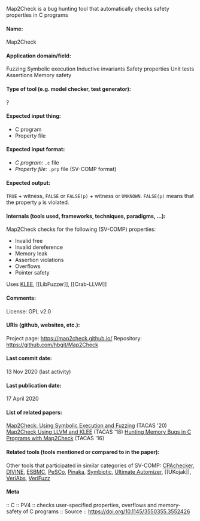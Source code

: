 Map2Check is a bug hunting tool that automatically checks safety properties in C programs

#### Name:
Map2Check

#### Application domain/field:
Fuzzing
Symbolic execution
Inductive invariants
Safety properties
Unit tests
Assertions
Memory safety

#### Type of tool (e.g. model checker, test generator):
?

#### Expected input thing:
- C program
- Property file

#### Expected input format:
- *C program*: `.c` file
- *Property file*: `.prp` file (SV-COMP format)

#### Expected output:
`TRUE` + witness, `FALSE` or `FALSE(p)` + witness or `UNKNOWN`.
`FALSE(p)` means that the property `p` is violated.

#### Internals (tools used, frameworks, techniques, paradigms, ...):
Map2Check checks for the following (SV-COMP) properties:
- Invalid free
- Invalid dereference
- Memory leak
- Assertion violations
- Overflows
- Pointer safety

Uses [KLEE](KLEE.md), [[LibFuzzer]], [[Crab-LLVM]]

#### Comments:
License: GPL v2.0

#### URIs (github, websites, etc.):
Project page: https://map2check.github.io/
Repository: https://github.com/hbgit/Map2Check

#### Last commit date:
13 Nov 2020 (last activity)

#### Last publication date:
17 April 2020

#### List of related papers:
[Map2Check: Using Symbolic Execution and Fuzzing](https://doi.org/10.1007/978-3-030-45237-7_29) (TACAS '20)
[Map2Check Using LLVM and KLEE](https://doi.org/10.1007/978-3-319-89963-3_28) (TACAS '18)
[Hunting Memory Bugs in C Programs with Map2Check](https://doi.org/10.1007/978-3-662-49674-9_64) (TACAS '16)

#### Related tools (tools mentioned or compared to in the paper):
Other tools that participated in similar categories of SV-COMP: [CPAchecker](Checkers/CPAchecker.md), [DIVINE](DIVINE.md), [ESBMC](ESBMC.md), [PeSCo](Metatools/PeSCo.md), [Pinaka](Pinaka.md), [Symbiotic](Symbiotic.md), [Ultimate Automizer](Ultimate%20Automizer.md), [[UKojak]], [VeriAbs](VeriAbs.md), [VeriFuzz](VeriFuzz.md)

#### Meta
:: C
:: PV4 :: checks user-specified properties, overflows and memory-safety of C programs
:: Source :: https://doi.org/10.1145/3550355.3552426
